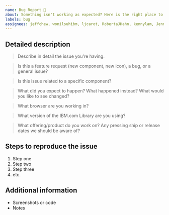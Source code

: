 ```yaml
---
name: Bug Report 🐛
about: Something isn't working as expected? Here is the right place to report.
labels: bug
assignees: jeffchew, wonilsuhibm, ljcarot, RobertaJHahn, kennylam, JennySanchez, ariellalgilmore
---
```


<!-- Feel free to remove sections that aren't relevant.

## Title line template: [Title]: Brief description

-->

## Detailed description

> Describe in detail the issue you're having.

> Is this a feature request (new component, new icon), a bug, or a general
> issue?

> Is this issue related to a specific component?

> What did you expect to happen? What happened instead? What would you like to
> see changed?

> What browser are you working in?

> What version of the IBM.com Library are you using?

> What offering/product do you work on? Any pressing ship or release dates we
> should be aware of?

## Steps to reproduce the issue

1. Step one
2. Step two
3. Step three
4. etc.

## Additional information

- Screenshots or code
- Notes
